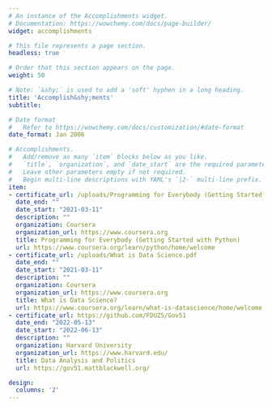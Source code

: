 ```yaml
---
# An instance of the Accomplishments widget.
# Documentation: https://wowchemy.com/docs/page-builder/
widget: accomplishments

# This file represents a page section.
headless: true

# Order that this section appears on the page.
weight: 50

# Note: `&shy;` is used to add a 'soft' hyphen in a long heading.
title: 'Accomplish&shy;ments'
subtitle:

# Date format
#   Refer to https://wowchemy.com/docs/customization/#date-format
date_format: Jan 2006

# Accomplishments.
#   Add/remove as many `item` blocks below as you like.
#   `title`, `organization`, and `date_start` are the required parameters.
#   Leave other parameters empty if not required.
#   Begin multi-line descriptions with YAML's `|2-` multi-line prefix.
item:
- certificate_url: /uploads/Programming for Everybody (Getting Started with Python).pdf
  date_end: ""
  date_start: "2021-03-11"
  description: ""
  organization: Coursera
  organization_url: https://www.coursera.org
  title: Programming for Everybody (Getting Started with Python)
  url: https://www.coursera.org/learn/python/home/welcome
- certificate_url: /uploads/What is Data Science.pdf
  date_end: ""
  date_start: "2021-03-11"
  description: ""
  organization: Coursera
  organization_url: https://www.coursera.org
  title: What is Data Science?
  url: https://www.coursera.org/learn/what-is-datascience/home/welcome
- certificate_url: https://github.com/FDUZS/Gov51
  date_end: "2022-05-13"
  date_start: "2022-06-13"
  description: ""
  organization: Harvard University
  organization_url: https://www.harvard.edu/
  title: Data Analysis and Politics
  url: https://gov51.mattblackwell.org/

design:
  columns: '2' 
---
```

